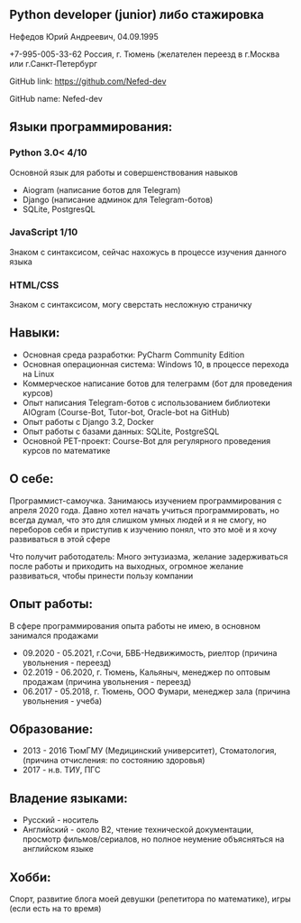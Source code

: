 ## Python developer (junior) либо стажировка
Нефедов Юрий Андреевич, 04.09.1995

+7-995-005-33-62
Россия, г. Тюмень (желателен переезд в г.Москва или г.Санкт-Петербург

GitHub link: https://github.com/Nefed-dev 

GitHub name: Nefed-dev

## Языки программирования:

### Python 3.0< 4/10
Основной язык для работы и совершенствования навыков

- Aiogram (написание ботов для Telegram)
- Django (написание админок для Telegram-ботов)
- SQLite, PostgresQL

### JavaScript 1/10
Знаком с синтаксисом, сейчас нахожусь в процессе изучения данного языка

### HTML/CSS
Знаком с синтаксисом, могу сверстать несложную страничку

## Навыки:
- Основная среда разработки: PyCharm Community Edition
- Основная операционная система: Windows 10, в процессе перехода на Linux
- Коммерческое написание ботов для телеграмм (бот для проведения курсов)
- Опыт написания Telegram-ботов с использованием библиотеки AIOgram (Course-Bot, Tutor-bot, Oracle-bot на GitHub)
- Опыт работы с Django 3.2, Docker
- Опыт работы с базами данных: SQLite, PostgreSQL
- Основной PET-проект: Course-Bot для регулярного проведения курсов по математике

## О себе:
Программист-самоучка. Занимаюсь изучением программирования с апреля 2020 года. Давно хотел начать учиться программировать, но всегда думал, что это для слишком умных людей и я не смогу, но переборов себя и приступив к изучению понял, что это моё и я хочу развиваться в этой сфере

Что получит работодатель: Много энтузиазма, желание задерживаться после работы и приходить на выходных, огромное желание развиваться, чтобы принести пользу компании

## Опыт работы: 
В сфере программирования опыта работы не имею, в основном занимался продажами

- 09.2020 - 05.2021, г.Сочи, БВБ-Недвижимость, риелтор (причина увольнения - переезд)
- 02.2019 - 06.2020, г. Тюмень, Кальяныч, менеджер по оптовым продажам (причина увольнения - переезд)
- 06.2017 - 05.2018, г. Тюмень, ООО Фумари, менеджер зала (причина увольнения - учеба)

## Образование:
- 2013 - 2016 ТюмГМУ (Медицинский университет), Стоматология, (причина отчисления: по состоянию здоровья)
- 2017 - н.в. ТИУ, ПГС

## Владение языками:
- Русский - носитель
- Английский - около B2, чтение технической документации, просмотр фильмов/сериалов, но полное неумение объясняться на английском языке

## Хобби:
Спорт, развитие блога моей девушки (репетитора по математике), игры (если есть на то время)
